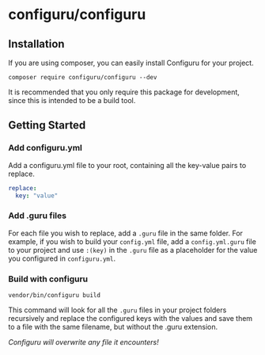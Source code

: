 # configuru/configuru

## Installation

If you are using composer,
you can easily install Configuru for your project.

```
composer require configuru/configuru --dev
```

It is recommended
that you only require this package for development,
since this is intended to be a build tool.

## Getting Started

### Add configuru.yml

Add a configuru.yml file to your root,
containing all the key-value pairs to replace.
 
```yml
replace:
  key: "value"
```

### Add .guru files

For each file you wish to replace,
add a `.guru` file in the same folder.
For example,
if you wish to build your `config.yml` file,
add a `config.yml.guru` file to your project
and use `:(key)` in the `.guru` file
as a placeholder for the value
you configured in `configuru.yml`.

### Build with configuru

```
vendor/bin/configuru build
```

This command will look for all the `.guru` files
in your project folders recursively
and replace the configured keys with the values
and save them to a file with the same filename,
but without the .guru extension.

*Configuru will overwrite any file it encounters!*